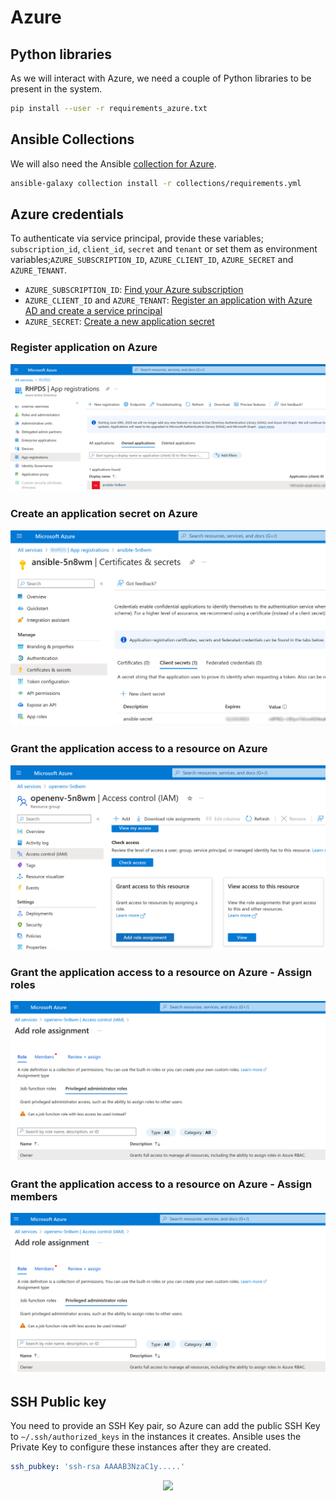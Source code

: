 # Azure

## Python libraries

As we will interact with Azure, we need a couple of Python libraries to be present in the system.

```bash
pip install --user -r requirements_azure.txt
```

## Ansible Collections

We will also need the Ansible [collection for Azure](https://github.com/ansible-collections/azure#ansible-collection-for-azure).

```bash
ansible-galaxy collection install -r collections/requirements.yml
```

## Azure credentials

To authenticate via service principal, provide these variables; `subscription_id`, `client_id`, `secret` and `tenant` or set them as environment variables;`AZURE_SUBSCRIPTION_ID`, `AZURE_CLIENT_ID`, `AZURE_SECRET` and `AZURE_TENANT`.

- `AZURE_SUBSCRIPTION_ID`: [Find your Azure subscription](https://docs.microsoft.com/en-us/azure/media-services/latest/setup-azure-subscription-how-to?tabs=portal)
- `AZURE_CLIENT_ID` and `AZURE_TENANT`: [Register an application with Azure AD and create a service principal](https://docs.microsoft.com/en-us/azure/active-directory/develop/howto-create-service-principal-portal#register-an-application-with-azure-ad-and-create-a-service-principal)
- `AZURE_SECRET`: [Create a new application secret](https://docs.microsoft.com/en-us/azure/active-directory/develop/howto-create-service-principal-portal#option-2-create-a-new-application-secret)

### Register application on Azure

<p align="center">
<img src="./static/azure_app.png">
</p>

### Create an application secret on Azure

<p align="center">
<img src="./static/azure_app_secret.png">
</p>

### Grant the application access to a resource on Azure 

<p align="center">
<img src="./static/azure_app_grant1.png">
</p>


### Grant the application access to a resource on Azure - Assign roles

<p align="center">
<img src="./static/azure_app_grant2.png">
</p>


### Grant the application access to a resource on Azure - Assign members

<p align="center">
<img src="./static/azure_app_grant2.png">
</p>

## SSH Public key

You need to provide an SSH Key pair, so Azure can add the public SSH Key to `~/.ssh/authorized_keys` in the instances it creates. Ansible uses the Private Key to configure these instances after they are created.

```yaml
ssh_pubkey: 'ssh-rsa AAAAB3NzaC1y.....'
```

<p align="center">
<img src="./pictures/tower_SSH_Key.png">
</p>
